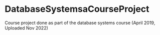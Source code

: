 # DatabaseSystemsaCourseProject
Course project done as part of the database systems course (April 2019, Uploaded Nov 2022)
